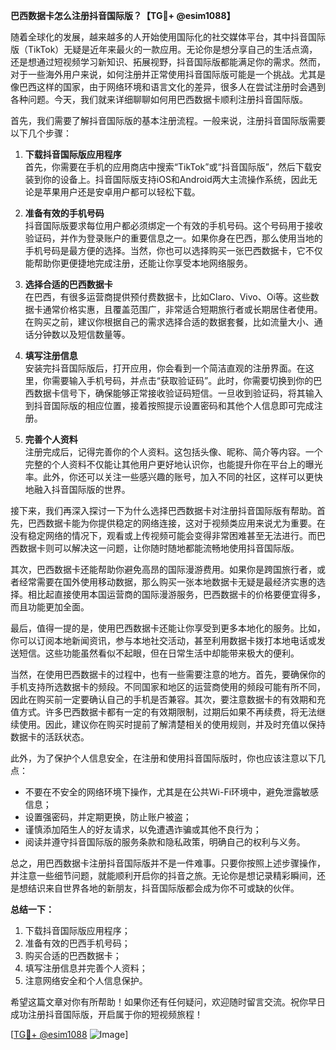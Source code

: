 **巴西数据卡怎么注册抖音国际版？【TG💪+ @esim1088】**

随着全球化的发展，越来越多的人开始使用国际化的社交媒体平台，其中抖音国际版（TikTok）无疑是近年来最火的一款应用。无论你是想分享自己的生活点滴，还是想通过短视频学习新知识、拓展视野，抖音国际版都能满足你的需求。然而，对于一些海外用户来说，如何注册并正常使用抖音国际版可能是一个挑战。尤其是像巴西这样的国家，由于网络环境和语言文化的差异，很多人在尝试注册时会遇到各种问题。今天，我们就来详细聊聊如何用巴西数据卡顺利注册抖音国际版。

首先，我们需要了解抖音国际版的基本注册流程。一般来说，注册抖音国际版需要以下几个步骤：

1. **下载抖音国际版应用程序**  
   首先，你需要在手机的应用商店中搜索“TikTok”或“抖音国际版”，然后下载安装到你的设备上。抖音国际版支持iOS和Android两大主流操作系统，因此无论是苹果用户还是安卓用户都可以轻松下载。

2. **准备有效的手机号码**  
   抖音国际版要求每位用户都必须绑定一个有效的手机号码。这个号码用于接收验证码，并作为登录账户的重要信息之一。如果你身在巴西，那么使用当地的手机号码是最方便的选择。当然，你也可以选择购买一张巴西数据卡，它不仅能帮助你更便捷地完成注册，还能让你享受本地网络服务。

3. **选择合适的巴西数据卡**  
   在巴西，有很多运营商提供预付费数据卡，比如Claro、Vivo、Oi等。这些数据卡通常价格实惠，且覆盖范围广，非常适合短期旅行者或长期居住者使用。在购买之前，建议你根据自己的需求选择合适的数据套餐，比如流量大小、通话分钟数以及短信数量等。

4. **填写注册信息**  
   安装完抖音国际版后，打开应用，你会看到一个简洁直观的注册界面。在这里，你需要输入手机号码，并点击“获取验证码”。此时，你需要切换到你的巴西数据卡信号下，确保能够正常接收验证码短信。一旦收到验证码，将其输入到抖音国际版的相应位置，接着按照提示设置密码和其他个人信息即可完成注册。

5. **完善个人资料**  
   注册完成后，记得完善你的个人资料。这包括头像、昵称、简介等内容。一个完整的个人资料不仅能让其他用户更好地认识你，也能提升你在平台上的曝光率。此外，你还可以关注一些感兴趣的账号，加入不同的社区，这样可以更快地融入抖音国际版的世界。

接下来，我们再深入探讨一下为什么选择巴西数据卡对注册抖音国际版有帮助。首先，巴西数据卡能为你提供稳定的网络连接，这对于视频类应用来说尤为重要。在没有稳定网络的情况下，观看或上传视频可能会变得非常困难甚至无法进行。而巴西数据卡则可以解决这一问题，让你随时随地都能流畅地使用抖音国际版。

其次，巴西数据卡还能帮助你避免高昂的国际漫游费用。如果你是跨国旅行者，或者经常需要在国外使用移动数据，那么购买一张本地数据卡无疑是最经济实惠的选择。相比起直接使用本国运营商的国际漫游服务，巴西数据卡的价格要便宜得多，而且功能更加全面。

最后，值得一提的是，使用巴西数据卡还能让你享受到更多本地化的服务。比如，你可以订阅本地新闻资讯，参与本地社交活动，甚至利用数据卡拨打本地电话或发送短信。这些功能虽然看似不起眼，但在日常生活中却能带来极大的便利。

当然，在使用巴西数据卡的过程中，也有一些需要注意的地方。首先，要确保你的手机支持所选数据卡的频段。不同国家和地区的运营商使用的频段可能有所不同，因此在购买前一定要确认自己的手机是否兼容。其次，要注意数据卡的有效期和充值方式。许多巴西数据卡都有一定的有效期限制，过期后如果不再续费，将无法继续使用。因此，建议你在购买时提前了解清楚相关的使用规则，并及时充值以保持数据卡的活跃状态。

此外，为了保护个人信息安全，在注册和使用抖音国际版时，你也应该注意以下几点：  
- 不要在不安全的网络环境下操作，尤其是在公共Wi-Fi环境中，避免泄露敏感信息；  
- 设置强密码，并定期更换，防止账户被盗；  
- 谨慎添加陌生人的好友请求，以免遭遇诈骗或其他不良行为；  
- 阅读并遵守抖音国际版的服务条款和隐私政策，明确自己的权利与义务。

总之，用巴西数据卡注册抖音国际版并不是一件难事。只要你按照上述步骤操作，并注意一些细节问题，就能顺利开启你的抖音之旅。无论你是想记录精彩瞬间，还是想结识来自世界各地的新朋友，抖音国际版都会成为你不可或缺的伙伴。

**总结一下：**  
1. 下载抖音国际版应用程序；  
2. 准备有效的巴西手机号码；  
3. 购买合适的巴西数据卡；  
4. 填写注册信息并完善个人资料；  
5. 注意网络安全和个人信息保护。

希望这篇文章对你有所帮助！如果你还有任何疑问，欢迎随时留言交流。祝你早日成功注册抖音国际版，开启属于你的短视频旅程！

[[TG💪+ @esim1088](https://t.me/s/esim1088) ![Image](https://i.postimg.cc/4NQfJmqS/Snipaste-2025-05-13-00-14-12.png)]